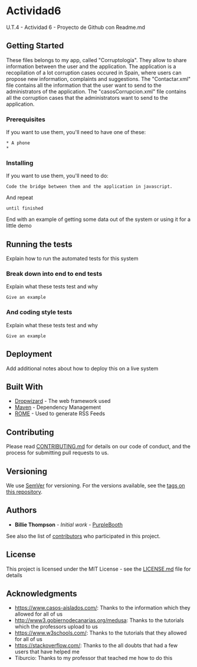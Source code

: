 # Actividad6
U.T.4 - Actividad 6 - Proyecto de Github con Readme.md

## Getting Started

These files belongs to my app, called "Corruptología". They allow to share information between the user and the application.
The application is a recopilation of a lot corruption cases occured in Spain, where users can propose new information, complaints and suggestions.
The "Contactar.xml" file contains all the information that the user want to send to the administrators of the application.
The "casosCorrupcion.xml" file contains all the corruption cases that the administrators want to send to the application.

### Prerequisites

If you want to use them, you'll need to have one of these:

```
* A phone
* 
```

### Installing

If you want to use them, you'll need to do:

```
Code the bridge between them and the application in javascript.
```

And repeat

```
until finished
```

End with an example of getting some data out of the system or using it for a little demo

## Running the tests

Explain how to run the automated tests for this system

### Break down into end to end tests

Explain what these tests test and why

```
Give an example
```

### And coding style tests

Explain what these tests test and why

```
Give an example
```

## Deployment

Add additional notes about how to deploy this on a live system

## Built With

* [Dropwizard](http://www.dropwizard.io/1.0.2/docs/) - The web framework used
* [Maven](https://maven.apache.org/) - Dependency Management
* [ROME](https://rometools.github.io/rome/) - Used to generate RSS Feeds

## Contributing

Please read [CONTRIBUTING.md](https://gist.github.com/PurpleBooth/b24679402957c63ec426) for details on our code of conduct, and the process for submitting pull requests to us.

## Versioning

We use [SemVer](http://semver.org/) for versioning. For the versions available, see the [tags on this repository](https://github.com/your/project/tags). 

## Authors

* **Billie Thompson** - *Initial work* - [PurpleBooth](https://github.com/PurpleBooth)

See also the list of [contributors](https://github.com/your/project/contributors) who participated in this project.

## License

This project is licensed under the MIT License - see the [LICENSE.md](LICENSE.md) file for details

## Acknowledgments

* https://www.casos-aislados.com/: Thanks to the information which they allowed for all of us
* http://www3.gobiernodecanarias.org/medusa: Thanks to the tutorials which the professors upload to us
* https://www.w3schools.com/: Thanks to the tutorials that they allowed for all of us
* https://stackoverflow.com/: Thanks to the all doubts that had a few users that have helped me
* Tiburcio: Thanks to my professor that teached me how to do this
